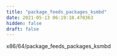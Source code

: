 ```yaml
---
title: "package_feeds_packages_ksmbd"
date: 2021-05-13 06:19:18.470363
hidden: false
draft: false
---
```


x86/64/package_feeds_packages_ksmbd

